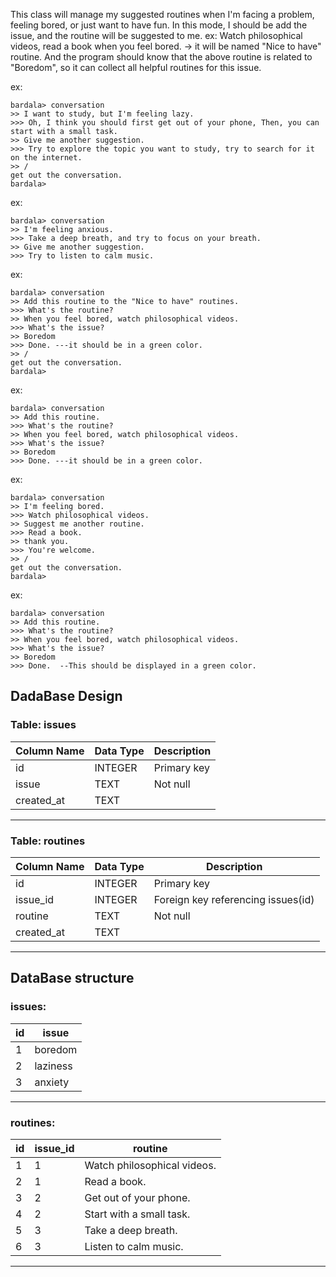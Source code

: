 This class will manage my suggested routines when I'm facing a problem, feeling bored, or just want to have fun.
In this mode, I should be add the issue, and the routine will be suggested to me.
ex: Watch philosophical videos, read a book when you feel bored. -> it will be named "Nice to have" routine.
And the program should know that the above routine is related to "Boredom", so it can collect all helpful routines for this issue.

 ex:

 ```
 bardala> conversation
 >> I want to study, but I'm feeling lazy.
 >>> Oh, I think you should first get out of your phone, Then, you can start with a small task.
 >> Give me another suggestion.
 >>> Try to explore the topic you want to study, try to search for it on the internet.
 >> /
 get out the conversation.
 bardala>
```

 ex:

 ```
 bardala> conversation
 >> I'm feeling anxious.
 >>> Take a deep breath, and try to focus on your breath.
 >> Give me another suggestion.
 >>> Try to listen to calm music.
```


 ex:
 ```
 bardala> conversation
 >> Add this routine to the "Nice to have" routines.
 >>> What's the routine?
 >> When you feel bored, watch philosophical videos.
 >>> What's the issue?
 >> Boredom
 >>> Done. ---it should be in a green color.
 >> /
 get out the conversation.
 bardala>
```

 ex:
 ```
 bardala> conversation
 >> Add this routine.
 >>> What's the routine?
 >> When you feel bored, watch philosophical videos.
 >>> What's the issue?
 >> Boredom
 >>> Done. ---it should be in a green color.
```

 ex:
 ```
 bardala> conversation
 >> I'm feeling bored.
 >>> Watch philosophical videos.
 >> Suggest me another routine.
 >>> Read a book.
 >> thank you.
 >>> You're welcome.
 >> /
 get out the conversation.
 bardala>
```

ex:
```
bardala> conversation
>> Add this routine.
>>> What's the routine?
>> When you feel bored, watch philosophical videos.
>>> What's the issue?
>> Boredom 
>>> Done.  --This should be displayed in a green color.
```
<!--  -->

## DadaBase Design
### Table: issues
| Column Name | Data Type | Description |
|-------------|-----------|-------------|
| id          | INTEGER   | Primary key |
| issue       | TEXT      | Not null    |
| created_at  | TEXT      |             |

---

### Table: routines
| Column Name | Data Type | Description |
|-------------|-----------|-------------|
| id          | INTEGER   | Primary key |
| issue_id    | INTEGER   | Foreign key referencing issues(id) |
| routine     | TEXT      | Not null    |
| created_at  | TEXT      |             |

---

## DataBase structure
### issues:
| id | issue
|----|------
| 1  | boredom
| 2  | laziness
| 3  | anxiety

---

### routines:
| id | issue_id | routine
|----|----------|--------
| 1  | 1        | Watch philosophical videos.
| 2  | 1        | Read a book.
| 3  | 2        | Get out of your phone.
| 4  | 2        | Start with a small task.
| 5  | 3        | Take a deep breath.
| 6  | 3        | Listen to calm music.

---


